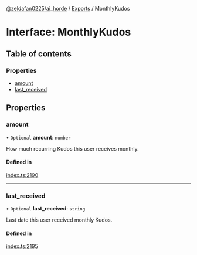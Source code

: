 [@zeldafan0225/ai_horde](../README.md) / [Exports](../modules.md) / MonthlyKudos

# Interface: MonthlyKudos

## Table of contents

### Properties

- [amount](MonthlyKudos.md#amount)
- [last\_received](MonthlyKudos.md#last_received)

## Properties

### amount

• `Optional` **amount**: `number`

How much recurring Kudos this user receives monthly.

#### Defined in

[index.ts:2190](https://github.com/ZeldaFan0225/ai_horde/blob/ae52afb/index.ts#L2190)

___

### last\_received

• `Optional` **last\_received**: `string`

Last date this user received monthly Kudos.

#### Defined in

[index.ts:2195](https://github.com/ZeldaFan0225/ai_horde/blob/ae52afb/index.ts#L2195)
